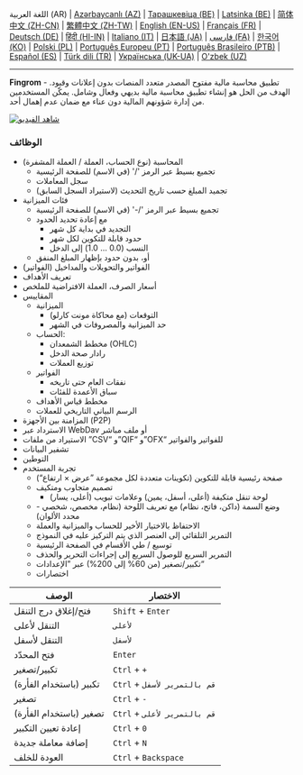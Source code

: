 اللغة العربية (AR) |
[Azərbaycanlı (AZ)](./about_az.md) |
[Тарашкевіца (BE)](./about_be.md) |
[Latsinka (BE)](./about_be_EU.md) |
[简体中文 (ZH-CN)](./about_zh.md) |
[繁體中文 (ZH-TW)](./about_zh_TW.md) |
[English (EN-US)](./about_en.md) |
[Français (FR)](./about_fr.md) |
[Deutsch (DE)](./about_de.md) |
[हिंदी (HI-IN)](./about_hi.md) |
[Italiano (IT)](./about_it.md) |
[日本語 (JA)](./about_ja.md) |
[فارسی (FA)](./about_fa.md) |
[한국어 (KO)](./about_ko.md) |
[Polski (PL)](./about_pl.md) |
[Português Europeu (PT)](./about_pt.md) |
[Português Brasileiro (PTB)](./about_pt_BR.md) |
[Español (ES)](./about_es.md) |
[Türk dili (TR)](./about_tr.md) |
[Українська (UK-UA)](./about_uk.md) |
[O'zbek (UZ)](./about_uz.md)

---

**Fingrom** - تطبيق محاسبة مالية مفتوح المصدر متعدد المنصات بدون إعلانات وقيود.
الهدف من الحل هو إنشاء تطبيق محاسبة مالية بديهي وفعال وشامل. 
يمكّن المستخدمين من إدارة شؤونهم المالية دون عناء مع ضمان عدم إهمال أحد.

[![شاهد الفيديو](../images/presentation_en.png)](https://youtu.be/sNTbpILLsOw)

### الوظائف
- المحاسبة (نوع الحساب، العملة / العملة المشفرة)
  - تجميع بسيط عبر الرمز '/' (في الاسم) للصفحة الرئيسية
  - سجل المعاملات
  - تجميد المبلغ حسب تاريخ التحديث (لاستيراد السجل السابق)
- فئات الميزانية
  - تجميع بسيط عبر الرمز '/-' (في الاسم) للصفحة الرئيسية
  - مع إعادة تحديد الحدود
    - التجديد في بداية كل شهر
    - حدود قابلة للتكوين لكل شهر
    - النسب (0.0 ... 1.0) إلى الدخل
  - أو، بدون حدود بإظهار المبلغ المنفق
- الفواتير والتحويلات والمداخيل (الفواتير)
- تعريف الأهداف
- أسعار الصرف، العملة الافتراضية للملخص
- المقاييس 
  - الميزانية
    - التوقعات (مع محاكاة مونت كارلو)
    - حد الميزانية والمصروفات في الشهر
  - الحساب:
    - مخطط الشمعدان (OHLC)
    - رادار صحة الدخل
    - توزيع العملات
  - الفواتير
    - نفقات العام حتى تاريخه
    - سباق الأعمدة للفئات
  - مخطط قياس الأهداف
  - الرسم البياني التاريخي للعملات
- المزامنة بين الأجهزة (P2P) 
- الاسترداد عبر WebDav أو ملف مباشر
- الاستيراد من ملفات ”CSV“ و”QIF“ و”OFX“ للفواتير والفواتير
- تشفير البيانات
- التوطين
- تجربة المستخدم
  - صفحة رئيسية قابلة للتكوين (تكوينات متعددة لكل مجموعة ”عرض × ارتفاع“)
  - تصميم متجاوب ومتكيف
    - لوحة تنقل متكيفة (أعلى، أسفل، يمين) وعلامات تبويب (أعلى، يسار)
  - وضع السمة (داكن، فاتح، نظام) مع تعريف اللوحة (نظام، مخصص، شخصي - محدد الألوان)
  - الاحتفاظ بالاختيار الأخير للحساب والميزانية والعملة
  - التمرير التلقائي إلى العنصر الذي يتم التركيز عليه في النموذج
  - توسيع / طي الأقسام في الصفحة الرئيسية
  - التمرير السريع للوصول السريع إلى إجراءات التحرير والحذف
  - تكبير/تصغير (من 60% إلى 200%) عبر ”الإعدادات“
  - اختصارات

| الوصف |                   الاختصار                |
| ------------------------- | ---------------------- |
| فتح/إغلاق درج التنقل      | `Shift` + `Enter`     |
| التنقل لأعلى              | `لأعلى`                 |
| التنقل لأسفل              | `لأسفل`                 |
| فتح المحدّد               | `Enter`                |
| تكبير/تصغير              | `Ctrl` + `+`           |
| تكبير (باستخدام الفأرة) | `Ctrl` + `قم بالتمرير لأسفل` |
| تصغير                    | `Ctrl` + `-`           |
| تصغير (باستخدام الفأرة) | `Ctrl` + `قم بالتمرير لأعلى` |
| إعادة تعيين التكبير     | `Ctrl` + `0`           |
| إضافة معاملة جديدة      | `Ctrl` + `N`           |
| العودة للخلف             | `Ctrl` + `Backspace`  |
<!--
| تعديل عنصر محدد         | `Ctrl` + `E`           |
| حذف العنصر المحدد       | `Ctrl` + `D`           |
-->

